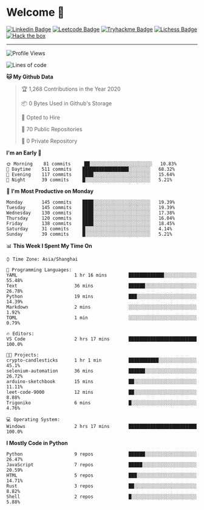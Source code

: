 # Welcome 👋

[![Linkedin Badge](https://img.shields.io/badge/-PedroTorres-blue?style=flat-square&logo=Linkedin&logoColor=white&link=https://www.linkedin.com/in/PedroTorres/)](https://www.linkedin.com/in/pedro-torres-cruz/)
[![Leetcode Badge](https://img.shields.io/badge/profile-leetcode-green)](https://leetcode.com/corfucinas/)
[![Tryhackme Badge](https://img.shields.io/badge/profile-tryhackme-blue)](https://tryhackme.com/p/Corfucinas/)
[![Lichess Badge](https://img.shields.io/badge/challenge_me-lichess-yellow)](https://lichess.org/@/Corfucinas)
[![Hack the box](https://img.shields.io/badge/hack_the_box-profile-red)](https://www.hackthebox.eu/profile/375826)

---

<!--START_SECTION:waka-->
![Profile Views](http://img.shields.io/badge/Profile%20Views-14-blue)

![Lines of code](https://img.shields.io/badge/From%20Hello%20World%20I%27ve%20Written-7.5%20million%20lines%20of%20code-blue)

**🐱 My Github Data** 

> 🏆 1,268 Contributions in the Year 2020
 > 
> 📦 0 Bytes Used in Github's Storage 
 > 
> 💼 Opted to Hire
 > 
> 📜 70 Public Repositories
 > 
> 🔑 0 Private Repository 
 > 
**I'm an Early 🐤** 

```text
🌞 Morning    81 commits     ██░░░░░░░░░░░░░░░░░░░░░░░   10.83% 
🌆 Daytime    511 commits    █████████████████░░░░░░░░   68.32% 
🌃 Evening    117 commits    ████░░░░░░░░░░░░░░░░░░░░░   15.64% 
🌙 Night      39 commits     █░░░░░░░░░░░░░░░░░░░░░░░░   5.21%

```
📅 **I'm Most Productive on Monday** 

```text
Monday       145 commits    ████░░░░░░░░░░░░░░░░░░░░░   19.39% 
Tuesday      145 commits    ████░░░░░░░░░░░░░░░░░░░░░   19.39% 
Wednesday    130 commits    ████░░░░░░░░░░░░░░░░░░░░░   17.38% 
Thursday     120 commits    ████░░░░░░░░░░░░░░░░░░░░░   16.04% 
Friday       138 commits    ████░░░░░░░░░░░░░░░░░░░░░   18.45% 
Saturday     31 commits     █░░░░░░░░░░░░░░░░░░░░░░░░   4.14% 
Sunday       39 commits     █░░░░░░░░░░░░░░░░░░░░░░░░   5.21%

```


📊 **This Week I Spent My Time On** 

```text
⌚︎ Time Zone: Asia/Shanghai

💬 Programming Languages: 
YAML                     1 hr 16 mins        █████████████░░░░░░░░░░░░   55.48% 
Text                     36 mins             ██████░░░░░░░░░░░░░░░░░░░   26.78% 
Python                   19 mins             ███░░░░░░░░░░░░░░░░░░░░░░   14.39% 
Markdown                 2 mins              ░░░░░░░░░░░░░░░░░░░░░░░░░   1.92% 
TOML                     1 min               ░░░░░░░░░░░░░░░░░░░░░░░░░   0.79%

🔥 Editors: 
VS Code                  2 hrs 17 mins       █████████████████████████   100.0%

🐱‍💻 Projects: 
crypto-candlesticks      1 hr 1 min          ███████████░░░░░░░░░░░░░░   45.1% 
selenium-automation      36 mins             ██████░░░░░░░░░░░░░░░░░░░   26.72% 
arduino-sketchbook       15 mins             ██░░░░░░░░░░░░░░░░░░░░░░░   11.11% 
leet-code-9000           12 mins             ██░░░░░░░░░░░░░░░░░░░░░░░   8.88% 
Trigoniko                6 mins              █░░░░░░░░░░░░░░░░░░░░░░░░   4.76%

💻 Operating System: 
Windows                  2 hrs 17 mins       █████████████████████████   100.0%

```

**I Mostly Code in Python** 

```text
Python                   9 repos             ██████░░░░░░░░░░░░░░░░░░░   26.47% 
JavaScript               7 repos             █████░░░░░░░░░░░░░░░░░░░░   20.59% 
HTML                     5 repos             ███░░░░░░░░░░░░░░░░░░░░░░   14.71% 
Rust                     3 repos             ██░░░░░░░░░░░░░░░░░░░░░░░   8.82% 
Shell                    2 repos             █░░░░░░░░░░░░░░░░░░░░░░░░   5.88%

```



<!--END_SECTION:waka-->
